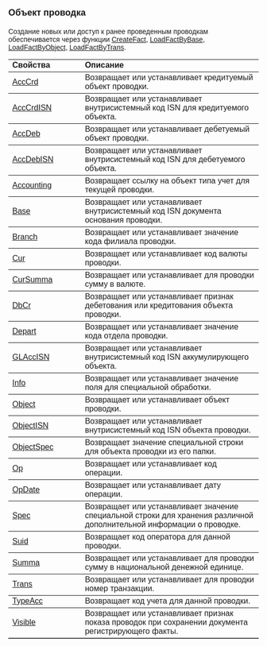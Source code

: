 ﻿<html>
<head>
<title>Проводка</title>
</head>

<body>

<h1><font size="4" face="Arial">Объект проводка</font></h1>

<p><font face="Arial">Создание новых или доступ к ранее проведенным 
проводкам обеспечивается через функции <a href="Functions/AccManagement/CreateFact.html">
CreateFact</a>,
<a href="Functions/AccManagement/LoadFactByBase.html">LoadFactByBase</a>, <a href="Functions/AccManagement/LoadFactByObject.html">
LoadFactByObject</a>,
<a href="Functions/AccManagement/LoadFactByTrans.html">LoadFactByTrans</a>.</font></p>

<table border="1" cellPadding="5" cols="2" frame="below" rules="rows">
  <tr vAlign="top">
    <td class="label" width="29%"><font face="Arial"><strong>Свойства</strong></font></td>
    <td class="label" width="71%"><font face="Arial"><strong>Описание</strong></font></td>
  </tr>
  <tr>
    <td class="label" width="29%"><font face="Arial"><a href="ASFACT/AccCrd.html">
	AccCrd</a></font></td>
    <td class="label" width="71%"><font face="Arial">Возвращает или 
	устанавливает кредитуемый объект проводки.</font></td>
  </tr>
  <tr>
    <td class="label" width="29%"><font face="Arial"><a href="ASFACT/AccCrdISN.html">
	AccCrdISN</a></font></td>
    <td class="label" width="71%"><font face="Arial">Возвращает или 
	устанавливает внутрисистемный код ISN для кредитуемого объекта.</font></td>
  </tr>
  <tr>
    <td class="label" width="29%"><font face="Arial"><a href="AsFact/AccDeb.html">
	AccDeb</a></font></td>
    <td class="label" width="71%"><font face="Arial">Возвращает или 
	устанавливает дебетуемый объект проводки.</font></td>
  </tr>
  <tr>
    <td class="label" width="29%"><font face="Arial"><a href="AsFact/AccDebISN.html">
	AccDebISN</a></font></td>
    <td class="label" width="71%"><font face="Arial">Возвращает или 
	устанавливает внутрисистемный код ISN для дебетуемого объекта.</font></td>
  </tr>
  <tr>
    <td class="label" width="29%"><a href="ASFACT/Accounting.html"><font face="Arial">
	Accounting</font></a></td>
    <td class="label" width="71%"><font face="Arial">Возвращает ссылку 
	на объект типа учет для текущей проводки.</font></td>
  </tr>
  <tr>
    <td class="label" width="29%"><a href="ASFACT/Base.html"><font face="Arial">
	Base</font></a></td>
    <td class="label" width="71%"><font face="Arial">Возвращает или 
	устанавливает внутрисистемный код ISN документа основания проводки.</font></td>
  </tr>
  <tr>
    <td class="label" width="29%"><font face="Arial">
	<a href="ASFACT/Branch.html">Branch</a></font></td>
    <td class="label" width="71%"><font face="Arial">Возвращает или 
	устанавливает значение кода филиала проводки.</font></td>
  </tr>
  <tr>
    <td class="label" width="29%"><font face="Arial"><a href="AsFact/Cur.html">
	Cur</a></font></td>
    <td class="label" width="71%"><font face="Arial">Возвращает или 
	устанавливает код валюты проводки.</font></td>
  </tr>
  <tr>
    <td class="label" width="29%"><a href="ASFACT/CurSumma.html"><font face="Arial">
	CurSumma</font></a></td>
    <td class="label" width="71%"><font face="Arial">Возвращает или 
	устанавливает для проводки сумму в валюте.</font></td>
  </tr>
  <tr>
    <td class="label" width="29%"><font face="Arial"><a href="ASFACT/DbCr.html">
	DbCr</a></font></td>
    <td class="label" width="71%"><font face="Arial">Возвращает или 
	устанавливает признак дебетования или кредитования объекта проводки.</font></td>
  </tr>
  <tr>
    <td class="label" width="29%"><font face="Arial">
	<a href="ASFACT/Depart.html">Depart</a></font></td>
    <td class="label" width="71%"><font face="Arial">Возвращает или 
	устанавливает значение кода отдела проводки.
	</font></td>
  </tr>
  <tr>
    <td class="label" width="29%"><font face="Arial"><a href="ASFACT/GLAccISN.html">
	GLAccISN</a></font></td>
    <td class="label" width="71%"><font face="Arial">Возвращает или 
	устанавливает внутрисистемный код ISN аккумулирующего объекта.</font></td>
  </tr>
  <tr>
    <td class="label" width="29%"><font face="Arial">
	<a href="ASFACT/Info.html">Info</a></font></td>
    <td class="label" width="71%"><font face="Arial">Возвращает или 
	устанавливает значение поля для специальной обработки.</font></td>
  </tr>
  <tr>
    <td class="label" width="29%"><font face="Arial"><a href="AsFact/Object.html">
	Object</a></font></td>
    <td class="label" width="71%"><font face="Arial">Возвращает или 
	устанавливает объект проводки. </font></td>
  </tr>
  <tr>
    <td class="label" width="29%"><font face="Arial"><a href="AsFact/ObjectISN.html">
	ObjectISN</a></font></td>
    <td class="label" width="71%"><font face="Arial">Возвращает или 
	устанавливает внутрисистемный код ISN объекта проводки.</font></td>
  </tr>
  <tr>
    <td class="label" width="29%"><a href="ASFACT/ObjectSpec.html"><font face="Arial">
	ObjectSpec</font></a></td>
    <td class="label" width="71%"><font face="Arial">Возвращает 
	значение специальной строки для объекта проводки из его папки.</font></td>
  </tr>
  <tr>
    <td class="label" width="29%"><font face="Arial"><a href="AsFact/Op.html">
	Op</a></font></td>
    <td class="label" width="71%"><font face="Arial">Возвращает или 
	устанавливает код операции.</font></td>
  </tr>
  <tr>
    <td class="label" width="29%"><a href="ASFACT/OpDate.html"><font face="Arial">
	OpDate</font></a></td>
    <td class="label" width="71%"><font face="Arial">Возвращает или 
	устанавливает дату операции.</font></td>
  </tr>
  <tr>
    <td class="label" width="29%"><a href="ASFACT/Spec.html"><font face="Arial">
	Spec</font></a></td>
    <td class="label" width="71%"><font face="Arial">Возвращает или 
	устанавливает значение специальной строки для хранения различной 
	дополнительной информации о проводке.</font></td>
  </tr>
  <tr>
    <td class="label" width="29%"><font face="Arial"><a href="ASFACT/Suid.html">
	Suid</a></font></td>
    <td class="label" width="71%"><font face="Arial">Возвращает код 
	оператора для данной проводки.</font></td>
  </tr>
  <tr>
    <td class="label" width="29%"><a href="ASFACT/Summa.html"><font face="Arial">
	Summa</font></a></td>
    <td class="label" width="71%"><font face="Arial">Возвращает или 
	устанавливает для проводки сумму в национальной денежной единице.</font></td>
  </tr>
  <tr>
    <td class="label" width="29%"><a href="ASFACT/Trans.html"><font face="Arial">
	Trans</font></a></td>
    <td class="label" width="71%"><font face="Arial">Возвращает или 
	устанавливает для проводки номер транзакции. </font></td>
  </tr>
  <tr>
    <td class="label" width="29%"><a href="ASFACT/TypeAcc.html"><font face="Arial">
	TypeAcc</font></a></td>
    <td class="label" width="71%"><font face="Arial">Возвращает код 
	учета для данной проводки.</font></td>
  </tr>
  <tr>
    <td class="label" width="29%"><a href="ASFACT/Visible.html"><font face="Arial">
	Visible</font></a></td>
    <td class="label" width="71%"><font face="Arial">Возвращает или 
	устанавливает признак показа проводок при сохранении документа 
	регистрирующего факты.</font></td>
  </tr>
</table>
</body>
</html>

